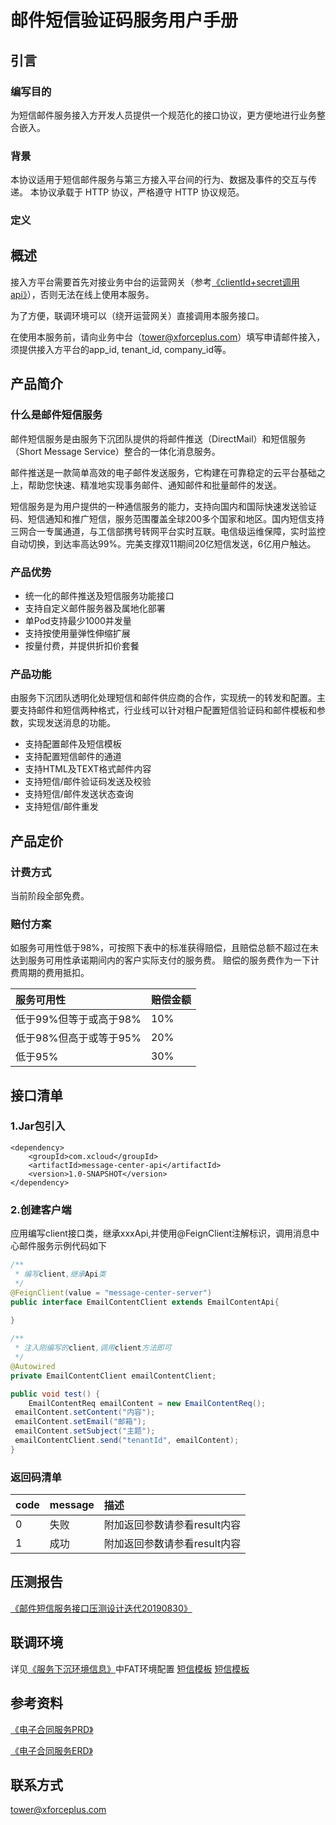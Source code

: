# 邮件短信验证码服务用户手册

## 引言

### 编写目的

为短信邮件服务接入方开发人员提供一个规范化的接口协议，更方便地进行业务整合嵌入。

### 背景

本协议适用于短信邮件服务与第三方接入平台间的行为、数据及事件的交互与传递。 本协议承载于 HTTP 协议，严格遵守 HTTP 协议规范。

### 定义

## 概述

接入方平台需要首先对接业务中台的运营网关（参考[《clientId+secret调用api》](https://wiki.xforceplus.com/pages/viewpage.action?pageId=33463073)），否则无法在线上使用本服务。

为了方便，联调环境可以（绕开运营网关）直接调用本服务接口。

在使用本服务前，请向业务中台（tower@xforceplus.com）填写申请邮件接入，须提供接入方平台的app_id, tenant_id, company_id等。

## 产品简介 

### 什么是邮件短信服务

邮件短信服务是由服务下沉团队提供的将邮件推送（DirectMail）和短信服务（Short Message Service）整合的一体化消息服务。

邮件推送是一款简单高效的电子邮件发送服务，它构建在可靠稳定的云平台基础之上，帮助您快速、精准地实现事务邮件、通知邮件和批量邮件的发送。

短信服务是为用户提供的一种通信服务的能力，支持向国内和国际快速发送验证码、短信通知和推广短信，服务范围覆盖全球200多个国家和地区。国内短信支持三网合一专属通道，与工信部携号转网平台实时互联。电信级运维保障，实时监控自动切换，到达率高达99%。完美支撑双11期间20亿短信发送，6亿用户触达。

### 产品优势

+ 统一化的邮件推送及短信服务功能接口
+ 支持自定义邮件服务器及属地化部署
+ 单Pod支持最少1000并发量
+ 支持按使用量弹性伸缩扩展
+ 按量付费，并提供折扣价套餐

### 产品功能
由服务下沉团队透明化处理短信和邮件供应商的合作，实现统一的转发和配置。主要支持邮件和短信两种格式，行业线可以针对租户配置短信验证码和邮件模板和参数，实现发送消息的功能。
+ 支持配置邮件及短信模板
+ 支持配置短信邮件的通道
+ 支持HTML及TEXT格式邮件内容
+ 支持短信/邮件验证码发送及校验
+ 支持短信/邮件发送状态查询
+ 支持短信/邮件重发

## 产品定价

### 计费方式

当前阶段全部免费。
<!--
|  产品  |产品类型 |定价维度 | 定价 |
|  :----  | :----  |:---- |:---- |
| 消息通知服务 |短信通知及验证码 | 单价|	0.05元/条| 
| 消息通知服务 |短信通知及验证码 | 套餐 |10,000元/220,000条(9折)、20,000元/500,000条(8折)|
| 消息通知服务 |邮件推送及验证码 | 单价|	0.002元/封| 
| 消息通知服务 |邮件推送及验证码 | 套餐 |90元/50,000封(9折)、850元/500,000封(8.5折)、1,600元/1,000,000封(8折)|
| 消息通知服务  | 说明 | |提供测试环境免费试用，短信及邮件共提供100条试用，超过则按照计费标准收费；计费原则：发送成功则计费，发送失败不计费；所有套餐包时长为6个月。超出6个月之后按照单价计费。|
-->

### 赔付方案

如服务可用性低于98%，可按照下表中的标准获得赔偿，且赔偿总额不超过在未达到服务可用性承诺期间内的客户实际支付的服务费。
赔偿的服务费作为一下计费周期的费用抵扣。

|  服务可用性  | 赔偿金额 | 
|  :----  | :----  |
| 低于99%但等于或高于98%  | 10%|
| 低于98%但高于或等于95% | 20% |
| 低于95% | 30% |

## 接口清单
### 1.Jar包引入

<!--DOCUSAURUS_CODE_TABS-->
<!--pom-->
```pom
<dependency>
    <groupId>com.xcloud</groupId>
    <artifactId>message-center-api</artifactId>
    <version>1.0-SNAPSHOT</version>
</dependency>
```
<!--END_DOCUSAURUS_CODE_TABS-->

### 2.创建客户端
应用编写client接口类，继承xxxApi,并使用@FeignClient注解标识，调用消息中心邮件服务示例代码如下
<!--DOCUSAURUS_CODE_TABS-->
<!--Java-->
```java
/**
 * 编写client,继承Api类
 */
@FeignClient(value = "message-center-server")
public interface EmailContentClient extends EmailContentApi{
    
}

/**
 * 注入刚编写的client,调用client方法即可
 */
@Autowired
private EmailContentClient emailContentClient;

public void test() {
    EmailContentReq emailContent = new EmailContentReq();
 emailContent.setContent("内容");
 emailContent.setEmail("邮箱");
 emailContent.setSubject("主题");
 emailContentClient.send("tenantId", emailContent);
}
```
<!--END_DOCUSAURUS_CODE_TABS-->

### 返回码清单
|  code  | message | 描述 | 
|  :----  | :----  |:----|
|0 | 失败 | 附加返回参数请参看result内容 |
| 1 | 成功 | 附加返回参数请参看result内容 |

## 压测报告

[《邮件短信服务接口压测设计迭代20190830》](assets/message-email-test-report.pdf)

## 联调环境

详见[《服务下沉环境信息》](https://wiki.xforceplus.com/pages/viewpage.action?pageId=30025683)中FAT环境配置
[短信模板](https://wiki.xforceplus.com/pages/viewpage.action?pageId=33467775)
[短信模板](https://wiki.xforceplus.com/pages/viewpage.action?pageId=33467773)

## 参考资料

[《电子合同服务PRD》](https://wiki.xforceplus.com/pages/viewpage.action?pageId=33459604)

[《电子合同服务ERD》](https://wiki.xforceplus.com/pages/viewpage.action?pageId=32112765)



## 联系方式
tower@xforceplus.com